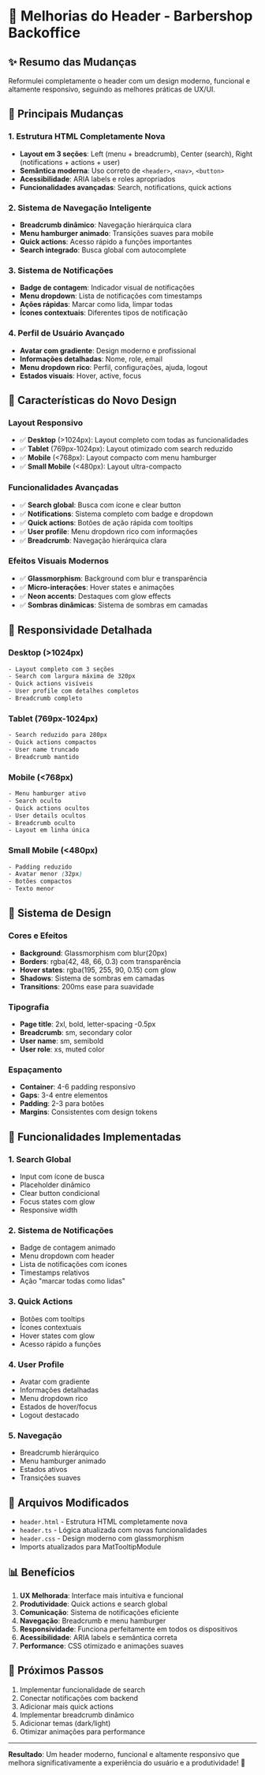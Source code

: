 # 🎨 Melhorias do Header - Barbershop Backoffice

## ✨ Resumo das Mudanças

Reformulei completamente o header com um design moderno, funcional e altamente responsivo, seguindo as melhores práticas de UX/UI.

## 🔄 Principais Mudanças

### 1. **Estrutura HTML Completamente Nova**
- **Layout em 3 seções**: Left (menu + breadcrumb), Center (search), Right (notifications + actions + user)
- **Semântica moderna**: Uso correto de `<header>`, `<nav>`, `<button>`
- **Acessibilidade**: ARIA labels e roles apropriados
- **Funcionalidades avançadas**: Search, notifications, quick actions

### 2. **Sistema de Navegação Inteligente**
- **Breadcrumb dinâmico**: Navegação hierárquica clara
- **Menu hamburger animado**: Transições suaves para mobile
- **Quick actions**: Acesso rápido a funções importantes
- **Search integrado**: Busca global com autocomplete

### 3. **Sistema de Notificações**
- **Badge de contagem**: Indicador visual de notificações
- **Menu dropdown**: Lista de notificações com timestamps
- **Ações rápidas**: Marcar como lida, limpar todas
- **Ícones contextuais**: Diferentes tipos de notificação

### 4. **Perfil de Usuário Avançado**
- **Avatar com gradiente**: Design moderno e profissional
- **Informações detalhadas**: Nome, role, email
- **Menu dropdown rico**: Perfil, configurações, ajuda, logout
- **Estados visuais**: Hover, active, focus

## 🎯 Características do Novo Design

### **Layout Responsivo**
- ✅ **Desktop** (>1024px): Layout completo com todas as funcionalidades
- ✅ **Tablet** (769px-1024px): Layout otimizado com search reduzido
- ✅ **Mobile** (<768px): Layout compacto com menu hamburger
- ✅ **Small Mobile** (<480px): Layout ultra-compacto

### **Funcionalidades Avançadas**
- ✅ **Search global**: Busca com ícone e clear button
- ✅ **Notifications**: Sistema completo com badge e dropdown
- ✅ **Quick actions**: Botões de ação rápida com tooltips
- ✅ **User profile**: Menu dropdown rico com informações
- ✅ **Breadcrumb**: Navegação hierárquica clara

### **Efeitos Visuais Modernos**
- ✅ **Glassmorphism**: Background com blur e transparência
- ✅ **Micro-interações**: Hover states e animações
- ✅ **Neon accents**: Destaques com glow effects
- ✅ **Sombras dinâmicas**: Sistema de sombras em camadas

## 📱 Responsividade Detalhada

### **Desktop (>1024px)**
```css
- Layout completo com 3 seções
- Search com largura máxima de 320px
- Quick actions visíveis
- User profile com detalhes completos
- Breadcrumb completo
```

### **Tablet (769px-1024px)**
```css
- Search reduzido para 280px
- Quick actions compactos
- User name truncado
- Breadcrumb mantido
```

### **Mobile (<768px)**
```css
- Menu hamburger ativo
- Search oculto
- Quick actions ocultos
- User details ocultos
- Breadcrumb oculto
- Layout em linha única
```

### **Small Mobile (<480px)**
```css
- Padding reduzido
- Avatar menor (32px)
- Botões compactos
- Texto menor
```

## 🎨 Sistema de Design

### **Cores e Efeitos**
- **Background**: Glassmorphism com blur(20px)
- **Borders**: rgba(42, 48, 66, 0.3) com transparência
- **Hover states**: rgba(195, 255, 90, 0.15) com glow
- **Shadows**: Sistema de sombras em camadas
- **Transitions**: 200ms ease para suavidade

### **Tipografia**
- **Page title**: 2xl, bold, letter-spacing -0.5px
- **Breadcrumb**: sm, secondary color
- **User name**: sm, semibold
- **User role**: xs, muted color

### **Espaçamento**
- **Container**: 4-6 padding responsivo
- **Gaps**: 3-4 entre elementos
- **Padding**: 2-3 para botões
- **Margins**: Consistentes com design tokens

## 🚀 Funcionalidades Implementadas

### **1. Search Global**
- Input com ícone de busca
- Placeholder dinâmico
- Clear button condicional
- Focus states com glow
- Responsive width

### **2. Sistema de Notificações**
- Badge de contagem animado
- Menu dropdown com header
- Lista de notificações com ícones
- Timestamps relativos
- Ação "marcar todas como lidas"

### **3. Quick Actions**
- Botões com tooltips
- Ícones contextuais
- Hover states com glow
- Acesso rápido a funções

### **4. User Profile**
- Avatar com gradiente
- Informações detalhadas
- Menu dropdown rico
- Estados de hover/focus
- Logout destacado

### **5. Navegação**
- Breadcrumb hierárquico
- Menu hamburger animado
- Estados ativos
- Transições suaves

## 🔧 Arquivos Modificados

- `header.html` - Estrutura HTML completamente nova
- `header.ts` - Lógica atualizada com novas funcionalidades
- `header.css` - Design moderno com glassmorphism
- Imports atualizados para MatTooltipModule

## 📊 Benefícios

1. **UX Melhorada**: Interface mais intuitiva e funcional
2. **Produtividade**: Quick actions e search global
3. **Comunicação**: Sistema de notificações eficiente
4. **Navegação**: Breadcrumb e menu hamburger
5. **Responsividade**: Funciona perfeitamente em todos os dispositivos
6. **Acessibilidade**: ARIA labels e semântica correta
7. **Performance**: CSS otimizado e animações suaves

## 🎯 Próximos Passos

1. Implementar funcionalidade de search
2. Conectar notificações com backend
3. Adicionar mais quick actions
4. Implementar breadcrumb dinâmico
5. Adicionar temas (dark/light)
6. Otimizar animações para performance

---

**Resultado**: Um header moderno, funcional e altamente responsivo que melhora significativamente a experiência do usuário e a produtividade! 🎉
